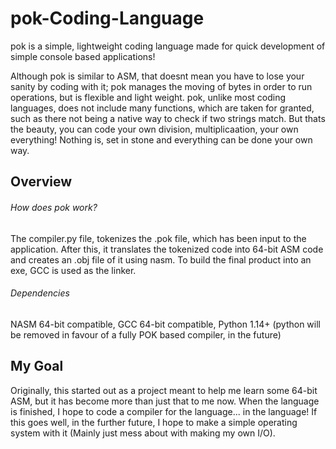 # pok-Coding-Language

pok is a simple, lightweight coding language made for quick development of simple console based applications!

Although pok is similar to ASM, that doesnt mean you have to lose your sanity by coding with it; pok manages the moving of bytes in order to run operations, but is flexible and light weight. pok, unlike most coding languages, does not include many functions, which are taken for granted, such as there not being a native way to check if two strings match. But thats the beauty, you can code your own division, multiplicaation, your own everything! Nothing is, set in stone and everything can be done your own way.


## Overview



###### How does pok work?

The compiler.py file, tokenizes the .pok file, which has been input to the application. After this, it translates the tokenized code into 64-bit ASM code and creates an .obj file of it using nasm. To build the final product into an exe, GCC is used as the linker.



###### Dependencies

NASM 64-bit compatible, GCC 64-bit compatible, Python 1.14+ (python will be removed in favour of a fully POK based compiler, in the future)



## My Goal

Originally, this started out as a project meant to help me learn some 64-bit ASM, but it has become more than just that to me now. When the language is finished, I hope to code a compiler for the language... in the language! If this goes well, in the further future, I hope to make a simple operating system with it (Mainly just mess about with making my own I/O).


